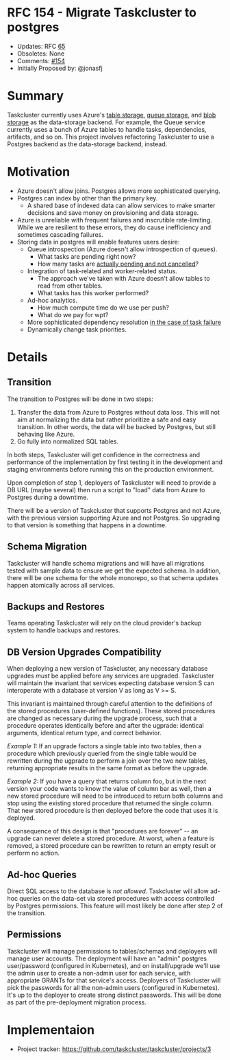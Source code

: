 # RFC 154 - Migrate Taskcluster to postgres
* Updates: RFC [65](https://github.com/taskcluster/taskcluster-rfcs/blob/master/rfcs/0065-Migrate-queue-to-postgres.md)
* Obsoletes: None
* Comments: [#154](https://github.com/taskcluster/taskcluster-rfcs/pull/154)
* Initially Proposed by: @jonasfj

# Summary

Taskcluster currently uses Azure's
[table storage](https://azure.microsoft.com/en-us/services/storage/tables/),
[queue storage](https://azure.microsoft.com/en-us/services/storage/queues/),
and [blob storage](https://azure.microsoft.com/en-us/services/storage/blobs/)
as the data-storage backend. For example, the Queue service currently uses a
bunch of Azure tables to handle tasks, dependencies, artifacts, and so on. This
project involves refactoring Taskcluster to use a Postgres backend as the
data-storage backend, instead.

# Motivation
* Azure doesn't allow joins. Postgres allows more sophisticated querying.
* Postgres can index by other than the primary key.
  * A shared base of indexed data can allow services to make smarter decisions and
    save money on provisioning and data storage.
* Azure is unreliable with frequent failures and inscrutible rate-limiting. While we are resilient
to these errors, they do cause inefficiency and sometimes cascading failures.
* Storing data in postgres will enable features users desire:
  * Queue introspection (Azure doesn't allow introspection of queues).
    * What tasks are pending right now?
    * How many tasks are [actually pending and not cancelled](https://bugzilla.mozilla.org/show_bug.cgi?id=1434851)?
  * Integration of task-related and worker-related status.
    * The approach we've taken with Azure doesn't allow tables to read from
      other tables.
    * What tasks has this worker performed?
  * Ad-hoc analytics.
    * How much compute time do we use per push?
    * What do we pay for wpt?
  * More sophisticated dependency resolution [in the case of task failure](https://bugzilla.mozilla.org/show_bug.cgi?id=1443503#c8)
  * Dynamically change task priorities.

# Details

## Transition

The transition to Postgres will be done in two steps:
1. Transfer the data from Azure to Postgres without data loss. This will not aim
   at normalizing the data but rather prioritize a safe and easy transition.  In
   other words, the data will be backed by Postgres, but still behaving like
   Azure.
2. Go fully into normalized SQL tables.

In both steps, Taskcluster will get confidence in the correctness and
performance of the implementation by first testing it in the development and
staging environments before running this on the production environment.

Upon completion of step 1, deployers of Taskcluster will need to provide a DB
URL (maybe several) then run a script to "load" data from Azure to Postgres
during a downtime.

There will be a version of Taskcluster that supports Postgres and not Azure,
with the previous version supporting Azure and not Postgres. So upgrading to
that version is something that happens in a downtime.

## Schema Migration

Taskcluster will handle schema migrations and will have
all migrations tested with sample data to ensure we get the expected schema. In
addition, there will be one schema for the whole monorepo, so that schema
updates happen atomically across all services.

## Backups and Restores

Teams operating Taskcluster will rely on the cloud provider's backup system to
handle backups and restores.

## DB Version Upgrades Compatibility

When deploying a new version of Taskcluster, any necessary database upgrades
*must* be applied before any services are upgraded.  Taskcluster will maintain
the invariant that services expecting database version S can interoperate with a
database at version V as long as V >= S.

This invariant is maintained through careful attention to the definitions of the
stored procedures (user-defined functions). These stored procedures are changed
as necessary during the upgrade process, such that a procedure operates
identically before and after the ugprade: identical arguments, identical return
type, and correct behavior.

_Example 1:_ If an upgrade factors a single table into two tables, then a
procedure which previously queried from the single table would be rewritten
during the ugprade to perform a join over the two new tables, returning
appropriate results in the same format as before the upgrade.

_Example 2:_ If you have a query that returns column foo, but in the next
version your code wants to know the value of column bar as well, then a new
stored procedure will need to be introduced to return both columns and stop
using the existing stored procedure that returned the single column. That new
stored procedure is then deployed before the code that uses it is deployed.

A consequence of this design is that "procedures are forever" -- an upgrade can
never delete a stored procedure. At worst, when a feature is removed, a stored
procedure can be rewritten to return an empty result or perform no action.

## Ad-hoc Queries

Direct SQL access to the database is *not allowed*. Taskcluster will allow
ad-hoc queries on the data-set via stored procedures with access controlled by
Postgres permissions. This feature will most likely be done after step 2 of the
transition.

## Permissions

Taskcluster will manage permissions to tables/schemas and deployers will manage
user accounts. The deployment will have an "admin" postgres user/password
(configured in Kubernetes), and on install/upgrade we'll use the admin user to
create a non-admin user for each service, with appropriate GRANTs for that
service's access. Deployers of Taskcluster will pick the passwords for all the
non-admin users (configured in Kubernetes). It's up to the deployer to create
strong distinct passwords. This will be done as part of the pre-deployment
migration process.

# Implementaion

* Project tracker: https://github.com/taskcluster/taskcluster/projects/3
